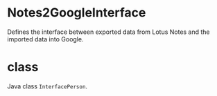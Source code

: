 # Notes2GoogleInterface
Defines the interface between exported data from Lotus Notes and the imported data into Google.

# class
Java class <code>InterfacePerson</code>.
